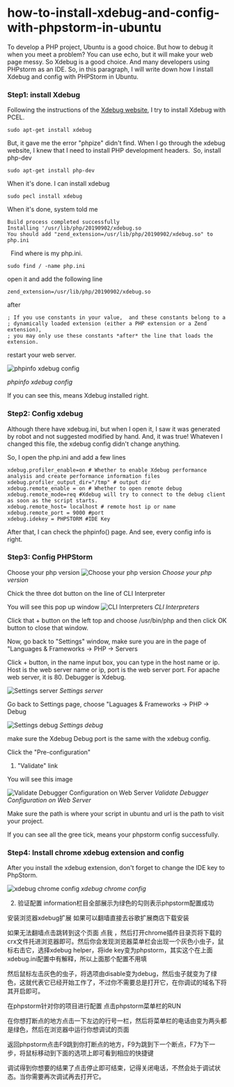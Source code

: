# how-to-install-xdebug-and-config-with-phpstorm-in-ubuntu

To develop a PHP project, Ubuntu is a good choice. But how to debug it when you meet a problem? You can use echo, but it will make your web page messy. So Xdebug is a good choice. And many developers using PHPstorm as an IDE. So, in this paragraph, I will write down how I install Xdebug and config with PHPStorm in Ubuntu.

### Step1: install Xdebug

Following the instructions of the [Xdebug website](https://xdebug.org/docs/install), I try to install Xdebug with PCEL.

```
sudo apt-get install xdebug
```

But, it gave me the error "phpize" didn't find. When I go through the xdebug website, I knew that I need to install PHP development headers. 
So, install php-dev

```
sudo apt-get install php-dev
```

When it's done. I can install xdebug 
```
sudo pecl install xdebug
```

When it's done, system told me 
```
Build process completed successfully
Installing '/usr/lib/php/20190902/xdebug.so
You should add "zend_extension=/usr/lib/php/20190902/xdebug.so" to php.ini
```
 
Find where is my php.ini. 
```
sudo find / -name php.ini 
```
open it and add the following line
```
zend_extension=/usr/lib/php/20190902/xdebug.so
```
after
```
; If you use constants in your value,  and these constants belong to a
; dynamically loaded extension (either a PHP extension or a Zend extension),
; you may only use these constants *after* the line that loads the extension.
```
restart your web server.

![phpinfo xdebug config](images/xdebug.png)

*phpinfo xdebug config*

If you can see this, means Xdebug installed right. 

### Step2: Config xdebug

Although there have xdebug.ini, but when I open it, I saw it was generated by robot and not suggested modified by hand. And, it was true! Whateven I changed this file, the xdebug config didn't change anything. 

So, I open the php.ini and add a few lines

```
xdebug.profiler_enable=on # Whether to enable Xdebug performance analysis and create performance information files
xdebug.profiler_output_dir="/tmp" # output dir
xdebug.remote_enable = on # Whether to open remote debug
xdebug.remote_mode=req #Xdebug will try to connect to the debug client as soon as the script starts.
xdebug.remote_host= localhost # remote host ip or name 
xdebug.remote_port = 9000 #port
xdebug.idekey = PHPSTORM #IDE Key
```

After that, I can check the phpinfo() page. And see, every config info is right. 

### Step3: Config PHPStorm

Choose your php version 
![Choose your php version](images/php_storm1.png)
*Choose your php version*

Chick the three dot button on the line of CLI Interpreter

You will see this pop up window 
![CLI Interpreters](images/php_storm2.png)
*CLI Interpreters*

Click that + button on the left top and choose /usr/bin/php and then click OK button to close that window.

Now, go back to "Settings" window, make sure you are in the page of "Languages & Frameworks -> PHP -> Servers 

Click + button, in the name input box, you can type in the host name or ip. Host is the web server name or ip, port is the web server port. For apache web server, it is 80. Debugger is Xdebug. 

![Settings server](images/php_storm3.png)
*Settings server*

Go back to Settings page, choose "Laguages & Frameworks -> PHP -> Debug 

![Settings debug](images/php_storm4.png)
*Settings debug*

make sure the Xdebug Debug port is the same with the xdebug config.

Click the "Pre-configuration" 

1. "Validate" link 

You will see this image

![Validate Debugger Configuration on Web Server](images/php_storm5.png)
*Validate Debugger Configuration on Web Server*

Make sure the path is where your script in ubuntu and url is the path to visit your project. 

If you can see all the gree tick, means your phpstorm config successfully. 

### Step4: Install chrome xdebug extension and config 

After you install the xdebug extension, don't forget to change the IDE key to PhpStorm. 

![xdebug chrome config](images/xdebug_chrome_config.png)
*xdebug chrome config*




2. 验证配置
information栏目全部展示为绿色的勾则表示phpstorm配置成功



安装浏览器xdebug扩展
如果可以翻墙直接去谷歌扩展商店下载安装


如果无法翻墙点击跳转到这个页面 点我 ，然后打开chrome插件目录页将下载的crx文件托进浏览器即可。然后你会发现浏览器菜单栏会出现一个灰色小虫子，鼠标右击它，选择xdebug helper，将ide key变为phpstorm，其实这个在上面xdebug.ini配置中有解释，所以上面那个配置不用填

然后鼠标左击灰色的虫子，将选项由disable变为debug，然后虫子就变为了绿色，这就代表它已经开始工作了，不过你不需要总是打开它，在你调试的域名下将其开启即可。

在phpstorm针对你的项目进行配置
点击phpstorm菜单栏的RUN




在你想打断点的地方点击一下左边的行号一栏，然后将菜单栏的电话由变为两头都是绿色，然后在浏览器中运行你想调试的页面


返回phpstorm点击F9跳到你打断点的地方，F9为跳到下一个断点，F7为下一步，将鼠标移动到下面的选项上即可看到相应的快捷键


调试得到你想要的结果了点击停止即可结束，记得关闭电话，不然会处于调试状态。当你需要再次调试再去打开它。

